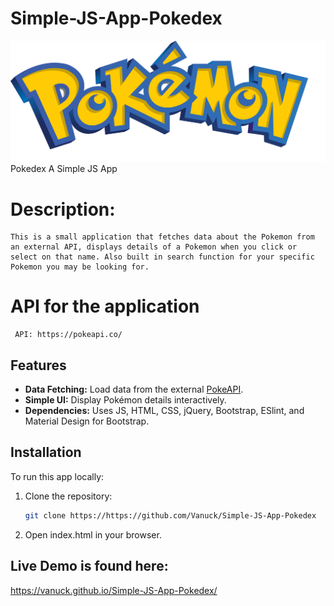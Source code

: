 # Simple-JS-App-Pokedex

![Screenshot](img/pokemon.logo.svg)
Pokedex A Simple JS App

# Description:

    This is a small application that fetches data about the Pokemon from an external API, displays details of a Pokemon when you click or select on that name. Also built in search function for your specific Pokemon you may be looking for.

# API for the application

     API: https://pokeapi.co/

## Features

- **Data Fetching:** Load data from the external [PokeAPI](https://pokeapi.co).
- **Simple UI:** Display Pokémon details interactively.
- **Dependencies:** Uses JS, HTML, CSS, jQuery, Bootstrap, ESlint, and Material Design for Bootstrap.

## Installation

To run this app locally:

1. Clone the repository:
   ```bash
   git clone https://https://github.com/Vanuck/Simple-JS-App-Pokedex
   ```
2. Open index.html in your browser.

## Live Demo is found here:

https://vanuck.github.io/Simple-JS-App-Pokedex/
